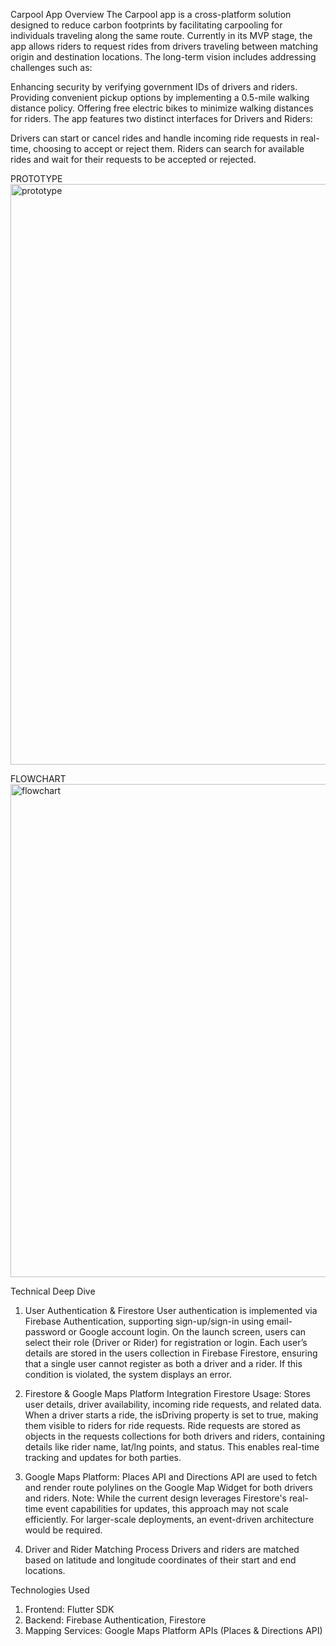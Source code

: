 Carpool App Overview
The Carpool app is a cross-platform solution designed to reduce carbon footprints by facilitating carpooling for individuals traveling along the same route. Currently in its MVP stage, the app allows riders to request rides from drivers traveling between matching origin and destination locations. The long-term vision includes addressing challenges such as:

Enhancing security by verifying government IDs of drivers and riders.
Providing convenient pickup options by implementing a 0.5-mile walking distance policy.
Offering free electric bikes to minimize walking distances for riders.
The app features two distinct interfaces for Drivers and Riders:

Drivers can start or cancel rides and handle incoming ride requests in real-time, choosing to accept or reject them.
Riders can search for available rides and wait for their requests to be accepted or rejected.


PROTOTYPE
<img width="929" alt="prototype" src="https://github.com/user-attachments/assets/e257ab20-2869-40f2-b56b-9541308934f1" />




FLOWCHART
<img width="789" alt="flowchart" src="https://github.com/user-attachments/assets/6e63f685-022e-4723-8432-a63a1dd43fe0" />


Technical Deep Dive
1. User Authentication & Firestore
User authentication is implemented via Firebase Authentication, supporting sign-up/sign-in using email-password or Google account login.
On the launch screen, users can select their role (Driver or Rider) for registration or login.
Each user’s details are stored in the users collection in Firebase Firestore, ensuring that a single user cannot register as both a driver and a rider. If this condition is violated, the system displays an error.

2. Firestore & Google Maps Platform Integration
Firestore Usage:
Stores user details, driver availability, incoming ride requests, and related data.
When a driver starts a ride, the isDriving property is set to true, making them visible to riders for ride requests.
Ride requests are stored as objects in the requests collections for both drivers and riders, containing details like rider name, lat/lng points, and status.
This enables real-time tracking and updates for both parties.

3. Google Maps Platform:
Places API and Directions API are used to fetch and render route polylines on the Google Map Widget for both drivers and riders.
Note: While the current design leverages Firestore's real-time event capabilities for updates, this approach may not scale efficiently. For larger-scale deployments, an event-driven architecture would be required.

4. Driver and Rider Matching Process
Drivers and riders are matched based on latitude and longitude coordinates of their start and end locations.

Technologies Used
1. Frontend: Flutter SDK
2. Backend: Firebase Authentication, Firestore
3. Mapping Services: Google Maps Platform APIs (Places & Directions API)
